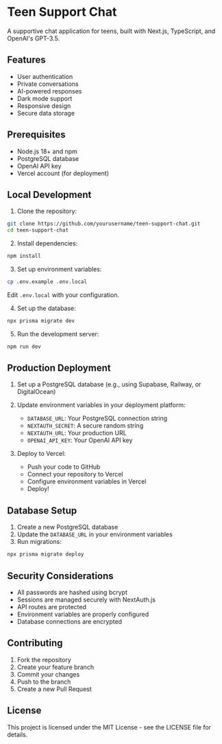 # Teen Support Chat

A supportive chat application for teens, built with Next.js, TypeScript, and OpenAI's GPT-3.5.

## Features

- User authentication
- Private conversations
- AI-powered responses
- Dark mode support
- Responsive design
- Secure data storage

## Prerequisites

- Node.js 18+ and npm
- PostgreSQL database
- OpenAI API key
- Vercel account (for deployment)

## Local Development

1. Clone the repository:
```bash
git clone https://github.com/yourusername/teen-support-chat.git
cd teen-support-chat
```

2. Install dependencies:
```bash
npm install
```

3. Set up environment variables:
```bash
cp .env.example .env.local
```
Edit `.env.local` with your configuration.

4. Set up the database:
```bash
npx prisma migrate dev
```

5. Run the development server:
```bash
npm run dev
```

## Production Deployment

1. Set up a PostgreSQL database (e.g., using Supabase, Railway, or DigitalOcean)

2. Update environment variables in your deployment platform:
   - `DATABASE_URL`: Your PostgreSQL connection string
   - `NEXTAUTH_SECRET`: A secure random string
   - `NEXTAUTH_URL`: Your production URL
   - `OPENAI_API_KEY`: Your OpenAI API key

3. Deploy to Vercel:
   - Push your code to GitHub
   - Connect your repository to Vercel
   - Configure environment variables in Vercel
   - Deploy!

## Database Setup

1. Create a new PostgreSQL database
2. Update the `DATABASE_URL` in your environment variables
3. Run migrations:
```bash
npx prisma migrate deploy
```

## Security Considerations

- All passwords are hashed using bcrypt
- Sessions are managed securely with NextAuth.js
- API routes are protected
- Environment variables are properly configured
- Database connections are encrypted

## Contributing

1. Fork the repository
2. Create your feature branch
3. Commit your changes
4. Push to the branch
5. Create a new Pull Request

## License

This project is licensed under the MIT License - see the LICENSE file for details.
